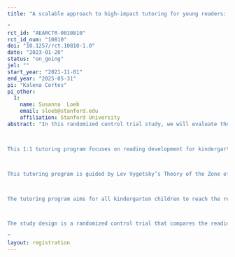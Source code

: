 ```yaml
---
title: "A scalable approach to high-impact tutoring for young readers: Results of a randomized controlled trial 
"
rct_id: "AEARCTR-0010810"
rct_id_num: "10810"
doi: "10.1257/rct.10810-1.0"
date: "2023-01-20"
status: "on_going"
jel: ""
start_year: "2021-11-01"
end_year: "2025-05-31"
pi: "Kalena Cortes"
pi_other:
  1:
    name: Susanna  Loeb
    email: sloeb@stanford.edu
    affiliation: Stanford University
abstract: "In this randomized control trial study, we will evaluate the effects of a form of tutoring that incorporates many of the characteristics of programs that have been found to be effective – a consistent tutor, high quality materials, and instruction delivered over an extended time period – but has shorter than typical durations for each session (approximately five to seven minutes) and adjusts the number of sessions per week depending on students’ tutoring needs. 

This 1:1 tutoring program focuses on reading development for kindergarten children. The 1:1 tutoring program (hereafter referred to as the tutoring program) ran during the 2021-2022 academic year in elementary schools serving primarily students from low-income families in a school district in Florida. 

This tutoring program is guided by Lev Vygotsky’s Theory of the Zone of Proximal Development. Vygotsky’s theory rests on the belief that learning should be matched in some manner with the child’s developmental level. Thus, this tutoring program identifies a child’s reading stage (1 through 5) and conducts one-on-one sessions to provide the targeted assistance (scaffolding) that the child needs to advance as a reader. This tutoring program works with struggling readers to develop mastery of letter names, sounds, and phonics. 

The tutoring program aims for all kindergarten children to reach the reading readiness stage of development (i.e., stage 4) by the end of their kindergarten year. Stage 4 entails a child to know words that are made up of CVC words, a consonant, vowel and consonant sound (i.e., cat, hot, tip, man and hut are all CVC words), and also for the child to be able to identify 30 words by sight. Stage 4 is equivalent to Fountas and Pinnell’s Reading Level C.

The study design is a randomized control trial that compares the reading proficiency of kindergarten students that received the tutoring support to kindergarten students that did not receive this support. The effectiveness study involves 818 students enrolled in 49 kindergarten classrooms identified by the school district who agreed to participate. Within each classroom, students were randomly assigned to the treatment group (N=420 students) or control group (N=398 students).
"
layout: registration
---
```


